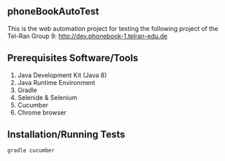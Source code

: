 ## phoneBookAutoTest

This is the web automation project for testing the following project of the Tel-Ran Group 9: http://dev.phonebook-1.telran-edu.de

## Prerequisites Software/Tools

1. Java Development Kit (Java 8)
2. Java Runtime Environment
3. Gradle
4. Selenide & Selenium
5. Cucumber
6. Chrome browser

## Installation/Running Tests

`gradle cucumber`
